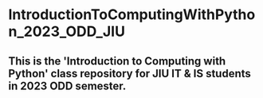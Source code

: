 # IntroductionToComputingWithPython_2023_ODD_JIU
## This is the 'Introduction to Computing with Python' class repository for JIU IT &amp; IS students in 2023 ODD semester.
